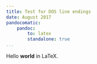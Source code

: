 ```yaml
--- 
title: Test for DOS line endings
date: August 2017 
pandocomatic:
    pandoc:
        to: latex
        standalone: true
...
```


Hello **world** in LaTeX.
